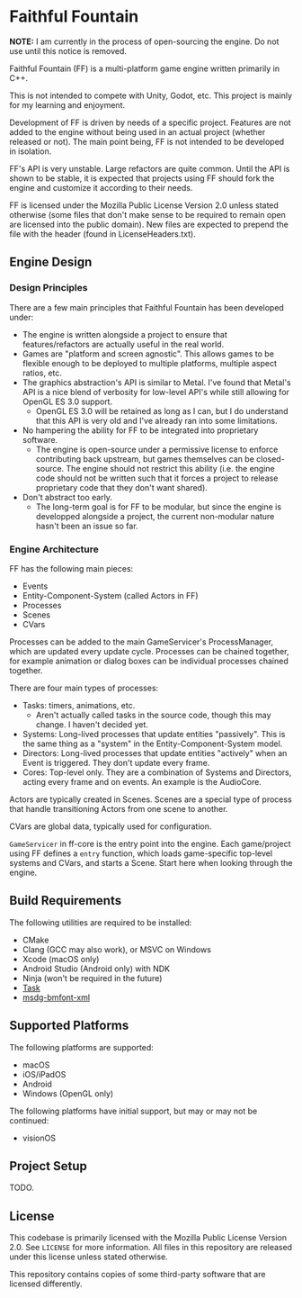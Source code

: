 # Faithful Fountain

**NOTE:** I am currently in the process of open-sourcing the engine. Do not use until this notice is removed.

Faithful Fountain (FF) is a multi-platform game engine written primarily in C++.

This is not intended to compete with Unity, Godot, etc. This project is mainly for my learning and enjoyment.

Development of FF is driven by needs of a specific project. Features are not added to the engine without being used in an actual project (whether released or not). The main point being, FF is not intended to be developed in isolation.

FF's API is very unstable. Large refactors are quite common. Until the API is shown to be stable, it is expected that projects using FF should fork the engine and customize it according to their needs.

FF is licensed under the Mozilla Public License Version 2.0 unless stated otherwise (some files that don't make sense to be required to remain open are licensed into the public domain). New files are expected to prepend the file with the header (found in LicenseHeaders.txt).

## Engine Design

### Design Principles
There are a few main principles that Faithful Fountain has been developed under:
 - The engine is written alongside a project to ensure that features/refactors are actually useful in the real world.
 - Games are "platform and screen agnostic". This allows games to be flexible enough to be deployed to multiple platforms, multiple aspect ratios, etc.
 - The graphics abstraction's API is similar to Metal. I've found that Metal's API is a nice blend of verbosity for low-level API's while still allowing for OpenGL ES 3.0 support.
    - OpenGL ES 3.0 will be retained as long as I can, but I do understand that this API is very old and I've already ran into some limitations.
 - No hampering the ability for FF to be integrated into proprietary software.
    - The engine is open-source under a permissive license to enforce contributing back upstream, but games themselves can be closed-source. The engine should not restrict this ability (i.e. the engine code should not be written such that it forces a project to release proprietary code that they don't want shared).
 - Don't abstract too early.
    - The long-term goal is for FF to be modular, but since the engine is developped alongside a project, the current non-modular nature hasn't been an issue so far.

### Engine Architecture
FF has the following main pieces:
 - Events
 - Entity-Component-System (called Actors in FF)
 - Processes
 - Scenes
 - CVars

Processes can be added to the main GameServicer's ProcessManager, which are updated every update cycle. Processes can be chained together, for example animation or dialog boxes can be individual processes chained together.

There are four main types of processes:
 - Tasks: timers, animations, etc.
    - Aren't actually called tasks in the source code, though this may change. I haven't decided yet.
 - Systems: Long-lived processes that update entities "passively". This is the same thing as a "system" in the Entity-Component-System model.
 - Directors: Long-lived processes that update entities "actively" when an Event is triggered. They don't update every frame.
 - Cores: Top-level only. They are a combination of Systems and Directors, acting every frame and on events. An example is the AudioCore.

Actors are typically created in Scenes. Scenes are a special type of process that handle transitioning Actors from one scene to another.

CVars are global data, typically used for configuration.

`GameServicer` in ff-core is the entry point into the engine. Each game/project using FF defines a `entry` function, which loads game-specific top-level systems and CVars, and starts a Scene. Start here when looking through the engine.

## Build Requirements
The following utilities are required to be installed:
 - CMake
 - Clang (GCC may also work), or MSVC on Windows
 - Xcode (macOS only)
 - Android Studio (Android only) with NDK
 - Ninja (won't be required in the future)
 - [Task](https://taskfile.dev)
 - [msdg-bmfont-xml](https://github.com/soimy/msdf-bmfont-xml)

## Supported Platforms
The following platforms are supported:
 - macOS
 - iOS/iPadOS
 - Android
 - Windows (OpenGL only)

The following platforms have initial support, but may or may not be continued:
 - visionOS

## Project Setup

TODO.

## License

This codebase is primarily licensed with the Mozilla Public License Version 2.0. See `LICENSE` for more information. All files in this repository are released under this license unless stated otherwise.

This repository contains copies of some third-party software that are licensed differently.

